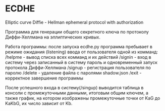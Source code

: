 # ECDHE
Elliptic curve Diffie - Hellman ephemeral protocol with authorization

Программа для генерации общего секретного ключа по протоколу
Диффи-Хеллмана на эллиптических кривых.

Работа программы:
после запуска ecdhe.py программа пребывает в режиме ожидания (listening) ввода от пользователя одной из комманд:
/helpme - вывод списка всех комманд и их действий
/signin - вход в систему через записанный в систему пароль и одновременный запуск протокола Диффи-Хеллмана
/signup - регистрация пользователя по паролю
/delete - удаление файла с паролями shadow.json
/exit - корректное завершение программы

После успешного входа в систему(/singup) выводится таблица в консоли с промежуточными данными, итоговым общим ключем,
а также график, на котором изображены промежуточные точки от KaG до KaKbG, их число зависит от Kb.
